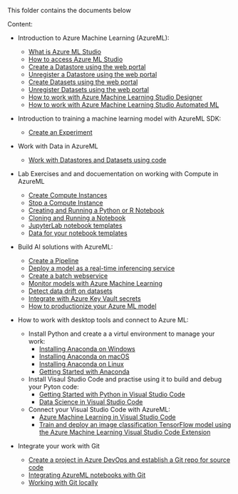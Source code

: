 This folder contains the documents below

Content: 

* Introduction to Azure Machine Learning (AzureML):

  * [What is Azure ML Studio](what-is-azure-ml-studio.md)
  * [How to access Azure ML Studio](Azure-ML-Studio.md)
  * [Create a Datastore using the web portal](Work-With-Data-in-Azure-ML.md)
  * [Unregister a Datastore using the web portal](Unregister-a-datastore.md)
  * [Create Datasets using the web portal](Work-With-Data-in-Azure-ML-Datasets.md)
  * [Unregister Datasets using the web portal](Unregister-a-dataset.md)
  * [How to work with Azure Machine Learning Studio Designer](studio-designer.md)
  * [How to work with Azure Machine Learning Studio Automated ML](Automated-ML.md)
  
* Introduction to training a machine learning model with AzureML SDK:
  * [Create an Experiment](Azure-ML-Experiments.md)
  

* Work with Data in AzureML
  * [Work with Datastores and Datasets using code](Work-with-Data-in-Azure-ML-code.md)

* Lab Exercises and and docuementation on working with Compute in AzureML
  * [Create Compute Instances](Create-Compute-Instance.md)
  * [Stop a Compute Instance](Stop-Compute-Instance.md)
  * [Creating and Running a Python or R Notebook](Creating-and-Running-a-Python-Notebook.md)
  * [Cloning and Running a Notebook](Clone-and-Run-a-Notebook.md)
  * [JupyterLab notebook templates](../labs)
  * [Data for your notebook templates](../labs/data)
  
 * Build AI solutions with AzureML:
   * [Create a Pipeline](Orchestrate-ML-With-Pipelines.md)
   * [Deploy a model as a real-time inferencing service](Deploy-Real-Time-Service.md)
   * [Create a batch webservice](Deploy-Batch-Inference-Pipeline.md)
   * [Monitor models with Azure Machine Learning](Monitor_Models_AzureML.md)
   * [Detect data drift on datasets](Dataset-Monitors.md)
   * [Integrate with Azure Key Vault secrets](Integrate-with-Azure-Key-Vault-secrets.MD)
   * [How to productionize your Azure ML model](How-to-productionize-your-Azure-ML-model.md)
    
* How to work with desktop tools and connect to Azure ML:
  * Install Python and create a a virtul environment to manage your work:
    * [Installing Anaconda on Windows](Anaconda_Windows.md)
    * [Installing Anaconda on macOS](Anaconda_macos.md)
    * [Installing Anaconda on Linux](Anaconda_linux.md)
    * [Getting Started with Anaconda](Starting_with_conda.md)
  * Install Visaul Studio Code and practise using it to build and debug your Pyton code:
    * [Getting Started with Python in Visual Studio Code](Installing_VS_Code.md)
    * [Data Science in Visual Studio Code](DS_Visual_Studio_Code.md)
  * Connect your Visual Studio Code with AzureML:
    * [Azure Machine Learning in Visual Studio Code](VS_Code_Azure_ML_Git.md)
    * [Train and deploy an image classification TensorFlow model using the Azure Machine Learning Visual Studio Code Extension](Train_Deploy_Model_AzureML_VSCode_Extension_GitHub.md)

* Integrate your work with Git
  * [Create a project in Azure DevOps and establish a Git repo for source code](Create_project_Azure_DevOps.md)
  * [Integrating AzureML notebooks with Git](Integrating_AzureML_notebooks_with%20Git.md)
  * [Working with Git locally](Working_with_Git_locally.md)



